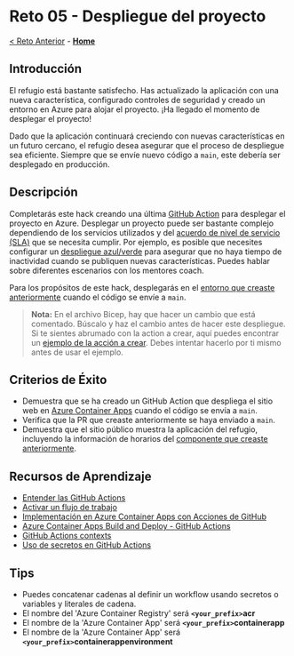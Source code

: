 # Reto 05 - Despliegue del proyecto

[< Reto Anterior](./Challenge-04.md) - **[Home](../README.md)**

## Introducción

El refugio está bastante satisfecho. Has actualizado la aplicación con una nueva característica, configurado controles de seguridad y creado un entorno en Azure para alojar el proyecto. ¡Ha llegado el momento de desplegar el proyecto!

Dado que la aplicación continuará creciendo con nuevas características en un futuro cercano, el refugio desea asegurar que el proceso de despliegue sea eficiente. Siempre que se envíe nuevo código a `main`, este debería ser desplegado en producción.

## Descripción

Completarás este hack creando una última [GitHub Action](https://docs.github.com/es/actions/learn-github-actions/understanding-github-actions) para desplegar el proyecto en Azure. Desplegar un proyecto puede ser bastante complejo dependiendo de los servicios utilizados y del [acuerdo de nivel de servicio (SLA)](https://es.wikipedia.org/wiki/Acuerdo_de_nivel_de_servicio) que se necesita cumplir. Por ejemplo, es posible que necesites configurar un [despliegue azul/verde](https://martinfowler.com/bliki/BlueGreenDeployment.html) para asegurar que no haya tiempo de inactividad cuando se publiquen nuevas características. Puedes hablar sobre diferentes escenarios con los mentores coach.

Para los propósitos de este hack, desplegarás en el [entorno que creaste anteriormente](./Challenge-04.md) cuando el código se envíe a `main`.

> **Nota:** En el archivo Bicep, hay que hacer un cambio que está comentado. Búscalo y haz el cambio antes de hacer este despliegue. Si te sientes abrumado con la action a crear, aquí puedes encontrar un [ejemplo de la acción a crear](https://gist.github.com/luislogosmx/384f7387d5a1e45dbe602265b2d023b8). Debes intentar hacerlo por ti mismo antes de usar el ejemplo.

## Criterios de Éxito

- Demuestra que se ha creado un GitHub Action que despliega el sitio web en [Azure Container Apps](https://learn.microsoft.com/es-es/azure/container-apps/overview) cuando el código se envía a `main`.
- Verifica que la PR que creaste anteriormente se haya enviado a `main`.
- Demuestra que el sitio público muestra la aplicación del refugio, incluyendo la información de horarios del [componente que creaste anteriormente](./Challenge-01.md).

## Recursos de Aprendizaje

- [Entender las GitHub Actions](https://docs.github.com/es/actions/learn-github-actions/understanding-github-actions)
- [Activar un flujo de trabajo](https://docs.github.com/es/actions/using-workflows/triggering-a-workflow)
- [Implementación en Azure Container Apps con Acciones de GitHub](https://learn.microsoft.com/es-es/azure/container-apps/github-actions)
- [Azure Container Apps Build and Deploy - GitHub Actions](https://github.com/marketplace/actions/azure-container-apps-build-and-deploy)
- [GitHub Actions contexts](https://docs.github.com/es/actions/learn-github-actions/contexts)
- [Uso de secretos en GitHub Actions](https://docs.github.com/es/actions/security-guides/using-secrets-in-github-actions)

## Tips

- Puedes concatenar cadenas al definir un workflow usando secretos o variables y literales de cadena.
- El nombre del 'Azure Container Registry' será **`<your_prefix>`acr**
- El nombre de la 'Azure Container App' será **`<your_prefix>`containerapp**
- El nombre de la 'Azure Container App' será **`<your_prefix>`containerappenvironment**

